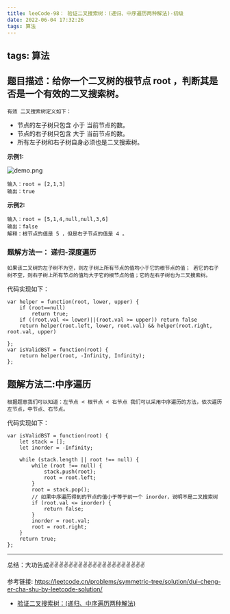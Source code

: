 ```yaml
---
title: leeCode-98： 验证二叉搜索树：(递归、中序遍历两种解法)-初级
date: 2022-06-04 17:32:26
tags: 算法
---
```



tags: 算法
---
<meta name="referrer" content="no-referrer"/>

## 题目描述：给你一个二叉树的根节点 root ，判断其是否是一个有效的二叉搜索树。

`有效 二叉搜索树定义如下：`

* 节点的左子树只包含 小于 当前节点的数。
* 节点的右子树只包含 大于 当前节点的数。
* 所有左子树和右子树自身必须也是二叉搜索树。

**示例1:**

![demo.png](https://upload-images.jianshu.io/upload_images/11846892-c31fe8189404a12a.png?imageMogr2/auto-orient/strip%7CimageView2/2/w/1240)

```
输入：root = [2,1,3]
输出：true
```

**示例2:**

```
输入：root = [5,1,4,null,null,3,6]
输出：false
解释：根节点的值是 5 ，但是右子节点的值是 4 。

```

### 题解方法一： 递归-深度遍历

`如果该二叉树的左子树不为空，则左子树上所有节点的值均小于它的根节点的值； 若它的右子树不空，则右子树上所有节点的值均大于它的根节点的值；它的左右子树也为二叉搜索树。`


代码实现如下：
```
var helper = function(root, lower, upper) {
    if (root==null)
        return true;
    if ((root.val <= lower)||(root.val >= upper)) return false
    return helper(root.left, lower, root.val) && helper(root.right, root.val, upper)
    
};
var isValidBST = function(root) {
    return helper(root, -Infinity, Infinity);
};

```

## 题解方法二:中序遍历

`根据题意我们可以知道：左节点 < 根节点 < 右节点 我们可以采用中序遍历的方法，依次遍历左节点，中节点、右节点。`




代码实现如下：
```
var isValidBST = function(root) {
    let stack = [];
    let inorder = -Infinity;

    while (stack.length || root !== null) {
        while (root !== null) {
            stack.push(root);
            root = root.left;
        }
        root = stack.pop();
        // 如果中序遍历得到的节点的值小于等于前一个 inorder，说明不是二叉搜索树
        if (root.val <= inorder) {
            return false;
        }
        inorder = root.val;
        root = root.right;
    }
    return true;
};

```

 ---
总结：大功告成✌️✌️✌️✌️✌️✌️✌️✌️✌️✌️✌️✌️✌️✌️✌️✌️✌️✌️✌️✌️

参考链接:
https://leetcode.cn/problems/symmetric-tree/solution/dui-cheng-er-cha-shu-by-leetcode-solution/
* [验证二叉搜索树：(递归、中序遍历两种解法)](https://leetcode.cn/problems/validate-binary-search-tree/)

